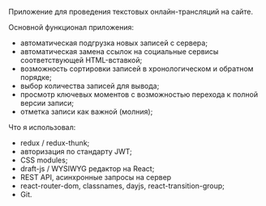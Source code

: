 Приложение для проведения текстовых онлайн-трансляций на сайте.

Основной функционал приложения:

- автоматическая подгрузка новых записей с сервера;
- автоматическая замена ссылок на социальные сервисы соответствующей HTML-вставкой;
- возможность сортировки записей в хронологическом и обратном порядке;
- выбор количества записей для вывода;
- просмотр ключевых моментов с возможностью перехода к полной версии записи;
- отметка записи как важной (молния);

Что я использовал:

- redux / redux-thunk;
- авторизация по стандарту JWT;
- CSS modules;
- draft-js / WYSIWYG редактор на React;
- REST API, асинхронные запросы на сервер
- react-router-dom, classnames, dayjs, react-transition-group;
- Git.
